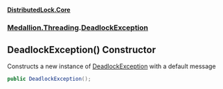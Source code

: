 #### [DistributedLock.Core](README.md 'README')
### [Medallion.Threading](Medallion.Threading.md 'Medallion.Threading').[DeadlockException](DeadlockException.md 'Medallion.Threading.DeadlockException')

## DeadlockException() Constructor

Constructs a new instance of [DeadlockException](DeadlockException.md 'Medallion.Threading.DeadlockException') with a default message

```csharp
public DeadlockException();
```